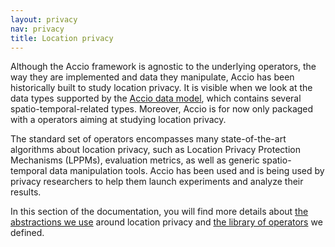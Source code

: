 ```yaml
---
layout: privacy
nav: privacy
title: Location privacy
---
```


Although the Accio framework is agnostic to the underlying operators, the way they are implemented and data they manipulate, Accio has been historically built to study location privacy.
It is visible when we look at the data types supported by the [Accio data model](../accio/model.html), which contains several spatio-temporal-related types.
Moreover, Accio is for now only packaged with a operators aiming at studying location privacy.

The standard set of operators encompasses many state-of-the-art algorithms about location privacy, such as Location Privacy Protection Mechanisms (LPPMs), evaluation metrics, as well as generic spatio-temporal data manipulation tools.
Accio has been used and is being used by privacy researchers to help them launch experiments and analyze their results.

In this section of the documentation, you will find more details about [the abstractions we use](model.html) around location privacy and [the library of operators](library.html) we defined.